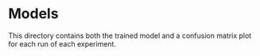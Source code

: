 # Models

This directory contains both the trained model and a confusion matrix plot for each run of each experiment. 